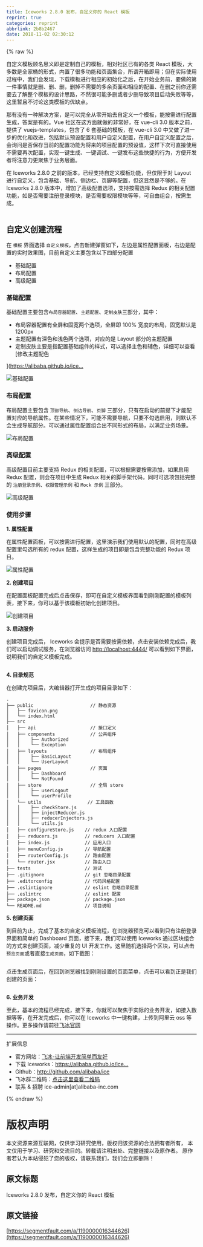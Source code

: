 ```yaml
---
title: Iceworks 2.8.0 发布，自定义你的 React 模板
reprint: true
categories: reprint
abbrlink: 2b8b2467
date: 2018-11-02 02:30:12
---
```


{% raw %}
<p>&#x81EA;&#x5B9A;&#x4E49;&#x6A21;&#x677F;&#x987E;&#x540D;&#x601D;&#x4E49;&#x5373;&#x662F;&#x5B9A;&#x5236;&#x81EA;&#x5DF1;&#x7684;&#x6A21;&#x677F;&#xFF0C;&#x76F8;&#x5BF9;&#x793E;&#x533A;&#x5DF2;&#x6709;&#x7684;&#x5404;&#x7C7B; React &#x6A21;&#x677F;&#xFF0C;&#x5927;&#x591A;&#x6570;&#x662F;&#x5168;&#x5BB6;&#x6876;&#x7684;&#x5F62;&#x5F0F;&#xFF0C;&#x5185;&#x7F6E;&#x4E86;&#x5F88;&#x591A;&#x529F;&#x80FD;&#x548C;&#x9875;&#x9762;&#x96C6;&#x5408;&#xFF0C;&#x6240;&#x8C13;&#x5F00;&#x7BB1;&#x5373;&#x7528;&#xFF1B;&#x4F46;&#x5728;&#x5B9E;&#x9645;&#x4F7F;&#x7528;&#x8FC7;&#x7A0B;&#x4E2D;&#xFF0C;&#x6211;&#x4EEC;&#x4F1A;&#x53D1;&#x73B0;&#xFF0C;&#x4E0B;&#x8F7D;&#x6A21;&#x677F;&#x8FDB;&#x884C;&#x76F8;&#x5E94;&#x7684;&#x521D;&#x59CB;&#x5316;&#x4E4B;&#x540E;&#xFF0C;&#x5728;&#x5F00;&#x59CB;&#x4E1A;&#x52A1;&#x524D;&#xFF0C;&#x8981;&#x505A;&#x7684;&#x7B2C;&#x4E00;&#x4EF6;&#x4E8B;&#x60C5;&#x5C31;&#x662F;&#x5220;&#x3001;&#x5220;&#x3001;&#x5220;&#xFF0C;&#x5220;&#x6389;&#x4E0D;&#x9700;&#x8981;&#x7684;&#x591A;&#x4F59;&#x9875;&#x9762;&#x548C;&#x76F8;&#x5E94;&#x7684;&#x914D;&#x7F6E;&#x3001;&#x5728;&#x5220;&#x4E4B;&#x524D;&#x4F60;&#x8FD8;&#x9700;&#x8981;&#x53BB;&#x4E86;&#x89E3;&#x6574;&#x4E2A;&#x6A21;&#x677F;&#x7684;&#x8BBE;&#x8BA1;&#x601D;&#x8DEF;&#xFF0C;&#x4E0D;&#x7136;&#x5F88;&#x53EF;&#x80FD;&#x591A;&#x5220;&#x6216;&#x8005;&#x5C11;&#x5220;&#x5BFC;&#x81F4;&#x9879;&#x76EE;&#x542F;&#x52A8;&#x5931;&#x8D25;&#x7B49;&#x7B49;&#xFF0C;&#x8FD9;&#x91CC;&#x6682;&#x4E14;&#x4E0D;&#x8BA8;&#x8BBA;&#x8FD9;&#x7C7B;&#x6A21;&#x677F;&#x7684;&#x4F18;&#x7F3A;&#x70B9;&#x3002;</p><p>&#x90A3;&#x6709;&#x6CA1;&#x6709;&#x4E00;&#x79CD;&#x89E3;&#x51B3;&#x65B9;&#x6848;&#xFF0C;&#x662F;&#x53EF;&#x4EE5;&#x5B8C;&#x5168;&#x4ECE;&#x96F6;&#x5F00;&#x59CB;&#x53BB;&#x81EA;&#x5B9A;&#x4E49;&#x4E00;&#x4E2A;&#x6A21;&#x677F;&#xFF0C;&#x80FD;&#x6309;&#x9700;&#x8FDB;&#x884C;&#x914D;&#x7F6E;&#x751F;&#x6210;&#xFF0C;&#x7B54;&#x6848;&#x662F;&#x6709;&#x7684;&#x3002;Vue &#x793E;&#x533A;&#x5728;&#x8FD9;&#x65B9;&#x9762;&#x5C31;&#x505A;&#x7684;&#x975E;&#x5E38;&#x597D;&#xFF0C;&#x5728; vue-cli 3.0 &#x7248;&#x672C;&#x4E4B;&#x524D;&#xFF0C;&#x63D0;&#x4F9B;&#x4E86; vuejs-templates&#xFF0C;&#x5305;&#x542B;&#x4E86; 6 &#x5957;&#x57FA;&#x7840;&#x7684;&#x6A21;&#x677F;&#xFF0C;&#x5728; vue-cli 3.0 &#x4E2D;&#x53C8;&#x505A;&#x4E86;&#x8FDB;&#x4E00;&#x6B65;&#x7684;&#x4F18;&#x5316;&#x548C;&#x6539;&#x8FDB;&#xFF0C;&#x5305;&#x62EC;&#x9ED8;&#x8BA4;&#x9884;&#x8BBE;&#x914D;&#x7F6E;&#x548C;&#x7528;&#x6237;&#x81EA;&#x5B9A;&#x4E49;&#x914D;&#x7F6E;&#xFF0C;&#x5728;&#x7528;&#x6237;&#x81EA;&#x5B9A;&#x4E49;&#x914D;&#x7F6E;&#x4E4B;&#x540E;&#xFF0C;&#x4F1A;&#x8BE2;&#x95EE;&#x662F;&#x5426;&#x4FDD;&#x5B58;&#x5F53;&#x524D;&#x7684;&#x914D;&#x7F6E;&#x529F;&#x80FD;&#x4E3A;&#x5C06;&#x6765;&#x7684;&#x9879;&#x76EE;&#x914D;&#x7F6E;&#x7684;&#x9884;&#x8BBE;&#x503C;&#xFF0C;&#x8FD9;&#x6837;&#x4E0B;&#x6B21;&#x53EF;&#x76F4;&#x63A5;&#x4F7F;&#x7528;&#x4E0D;&#x9700;&#x8981;&#x518D;&#x6B21;&#x914D;&#x7F6E;&#xFF0C;&#x5B9E;&#x73B0;&#x4E00;&#x952E;&#x751F;&#x6210;&#x3001;&#x4E00;&#x952E;&#x8C03;&#x8BD5;&#x3001;&#x4E00;&#x952E;&#x53D1;&#x5E03;&#x8FD9;&#x4E9B;&#x5FEB;&#x6377;&#x7684;&#x884C;&#x4E3A;&#xFF0C;&#x65B9;&#x4FBF;&#x5F00;&#x53D1;&#x8005;&#x5C06;&#x6CE8;&#x610F;&#x529B;&#x66F4;&#x805A;&#x7126;&#x4E8E;&#x4E1A;&#x52A1;&#x5C42;&#x9762;&#x3002;</p><p>&#x5728; Iceworks 2.8.0 &#x4E4B;&#x524D;&#x7684;&#x7248;&#x672C;&#xFF0C;&#x5DF2;&#x7ECF;&#x652F;&#x6301;&#x81EA;&#x5B9A;&#x4E49;&#x6A21;&#x677F;&#x529F;&#x80FD;&#xFF0C;&#x4F46;&#x4EC5;&#x9650;&#x4E8E;&#x5BF9; Layout &#x8FDB;&#x884C;&#x81EA;&#x5B9A;&#x4E49;&#xFF0C;&#x5305;&#x542B;&#x57FA;&#x7840;&#x3001;&#x5BFC;&#x822A;&#x3001;&#x4FA7;&#x8FB9;&#x680F;&#x3001;&#x9875;&#x811A;&#x7B49;&#x914D;&#x7F6E;&#xFF0C;&#x4F46;&#x8FD9;&#x663E;&#x7136;&#x662F;&#x4E0D;&#x591F;&#x7684;&#x3002;&#x5728; Iceworks 2.8.0 &#x7248;&#x672C;&#x4E2D;&#xFF0C;&#x589E;&#x52A0;&#x4E86;&#x9AD8;&#x7EA7;&#x914D;&#x7F6E;&#x9009;&#x9879;&#xFF0C;&#x652F;&#x6301;&#x6309;&#x9700;&#x9009;&#x62E9; Redux &#x7684;&#x76F8;&#x5173;&#x914D;&#x7F6E;&#x529F;&#x80FD;&#xFF0C;&#x5982;&#x662F;&#x5426;&#x9700;&#x8981;&#x6CE8;&#x518C;&#x767B;&#x5F55;&#x6A21;&#x5757;&#xFF0C;&#x662F;&#x5426;&#x9700;&#x8981;&#x6743;&#x9650;&#x6A21;&#x5757;&#x7B49;&#x7B49;&#xFF0C;&#x53EF;&#x81EA;&#x7531;&#x7EC4;&#x5408;&#xFF0C;&#x6309;&#x9700;&#x751F;&#x6210;&#x3002;</p><p><span class="img-wrap"><img data-src="https://img.alicdn.com/tfs/TB1YobYr3ZC2uNjSZFnXXaxZpXa-861-592.gif" src="https://static.alili.techhttps://img.alicdn.com/tfs/TB1YobYr3ZC2uNjSZFnXXaxZpXa-861-592.gif" alt="" title="" style="cursor:pointer;display:inline"></span></p><h2 id="articleHeader0">&#x81EA;&#x5B9A;&#x4E49;&#x521B;&#x5EFA;&#x6D41;&#x7A0B;</h2><p>&#x5728; <code>&#x6A21;&#x677F;</code> &#x754C;&#x9762;&#x9009;&#x62E9; <code>&#x81EA;&#x5B9A;&#x4E49;&#x6A21;&#x677F;</code>&#xFF0C;&#x70B9;&#x51FB;&#x65B0;&#x5EFA;&#x5F39;&#x7A97;&#x5982;&#x4E0B;&#xFF0C;&#x5DE6;&#x8FB9;&#x662F;&#x5C5E;&#x6027;&#x914D;&#x7F6E;&#x9762;&#x677F;&#xFF0C;&#x53F3;&#x8FB9;&#x662F;&#x914D;&#x7F6E;&#x7684;&#x5B9E;&#x65F6;&#x6548;&#x679C;&#x56FE;&#xFF0C;&#x76EE;&#x524D;&#x81EA;&#x5B9A;&#x4E49;&#x4E3B;&#x8981;&#x5305;&#x542B;&#x4EE5;&#x4E0B;&#x56DB;&#x90E8;&#x5206;&#x914D;&#x7F6E;</p><ul><li>&#x57FA;&#x7840;&#x914D;&#x7F6E;</li><li>&#x5E03;&#x5C40;&#x914D;&#x7F6E;</li><li>&#x9AD8;&#x7EA7;&#x914D;&#x7F6E;</li></ul><h3 id="articleHeader1">&#x57FA;&#x7840;&#x914D;&#x7F6E;</h3><p>&#x57FA;&#x7840;&#x914D;&#x7F6E;&#x4E3B;&#x8981;&#x5305;&#x542B;<code>&#x5E03;&#x5C40;&#x5BB9;&#x5668;&#x914D;&#x7F6E;</code>&#x3001;<code>&#x4E3B;&#x9898;&#x914D;&#x7F6E;</code>&#x3001;<code>&#x5B9A;&#x5236;&#x76AE;&#x80A4;</code>&#x4E09;&#x90E8;&#x5206;&#xFF0C;&#x5176;&#x4E2D;&#xFF1A;</p><ul><li>&#x5E03;&#x5C40;&#x5BB9;&#x5668;&#x914D;&#x7F6E;&#x6709;&#x5168;&#x5C4F;&#x548C;&#x56FA;&#x5BBD;&#x4E24;&#x4E2A;&#x9009;&#x9879;&#xFF0C;&#x5168;&#x5C4F;&#x5373; 100% &#x5BBD;&#x5EA6;&#x7684;&#x5E03;&#x5C40;&#xFF0C;&#x56FA;&#x5BBD;&#x9ED8;&#x8BA4;&#x662F; 1200px</li><li>&#x4E3B;&#x9898;&#x914D;&#x7F6E;&#x6709;&#x6DF1;&#x8272;&#x548C;&#x6D45;&#x8272;&#x4E24;&#x4E2A;&#x9009;&#x9879;&#xFF0C;&#x5BF9;&#x5E94;&#x7684;&#x662F; Layout &#x90E8;&#x5206;&#x7684;&#x4E3B;&#x9898;&#x914D;&#x7F6E;</li><li>&#x5B9A;&#x5236;&#x76AE;&#x80A4;&#x4E3B;&#x8981;&#x662F;&#x6307;&#x914D;&#x7F6E;&#x57FA;&#x7840;&#x7EC4;&#x4EF6;&#x7684;&#x6837;&#x5F0F;&#xFF0C;&#x53EF;&#x4EE5;&#x9009;&#x62E9;&#x4E3B;&#x8272;&#x548C;&#x8F85;&#x8272;&#xFF0C;&#x8BE6;&#x7EC6;&#x53EF;&#x4EE5;&#x67E5;&#x770B;[&#x4FEE;&#x6539;&#x4E3B;&#x9898;&#x914D;&#x8272;</li></ul><p>](<a href="https://alibaba.github.io/ice/docs/advanced/custom-theme)" rel="nofollow noreferrer" target="_blank">https://alibaba.github.io/ice...</a></p><p><span class="img-wrap"><img data-src="https://img.alicdn.com/tfs/TB1jnWfwHwrBKNjSZPcXXXpapXa-1908-1368.png" src="https://static.alili.techhttps://img.alicdn.com/tfs/TB1jnWfwHwrBKNjSZPcXXXpapXa-1908-1368.png" alt="&#x57FA;&#x7840;&#x914D;&#x7F6E;" title="&#x57FA;&#x7840;&#x914D;&#x7F6E;" style="cursor:pointer;display:inline"></span></p><h3 id="articleHeader2">&#x5E03;&#x5C40;&#x914D;&#x7F6E;</h3><p>&#x5E03;&#x5C40;&#x914D;&#x7F6E;&#x4E3B;&#x8981;&#x5305;&#x542B; <code>&#x9876;&#x90E8;&#x5BFC;&#x822A;</code>&#x3001;<code>&#x4FA7;&#x8FB9;&#x5BFC;&#x822A;</code>&#x3001;<code>&#x9875;&#x811A;</code> &#x4E09;&#x90E8;&#x5206;&#xFF0C;&#x53EA;&#x6709;&#x5728;&#x542F;&#x52A8;&#x7684;&#x524D;&#x63D0;&#x4E0B;&#x624D;&#x80FD;&#x914D;&#x7F6E;&#x5BF9;&#x5E94;&#x7684;&#x5BFC;&#x822A;&#x5C5E;&#x6027;&#x3002;&#x5728;&#x67D0;&#x4E9B;&#x60C5;&#x51B5;&#x4E0B;&#xFF0C;&#x53EF;&#x80FD;&#x4E0D;&#x9700;&#x8981;&#x5BFC;&#x822A;&#xFF0C;&#x53EA;&#x8981;&#x4E0D;&#x52FE;&#x9009;&#x542F;&#x7528;&#xFF0C;&#x5219;&#x9ED8;&#x8BA4;&#x4E0D;&#x4F1A;&#x751F;&#x6210;&#x5BFC;&#x822A;&#x90E8;&#x5206;&#x3002;&#x53EF;&#x4EE5;&#x901A;&#x8FC7;&#x5C5E;&#x6027;&#x914D;&#x7F6E;&#x7EC4;&#x5408;&#x51FA;&#x4E0D;&#x540C;&#x5F62;&#x5F0F;&#x7684;&#x5E03;&#x5C40;&#xFF0C;&#x4EE5;&#x6EE1;&#x8DB3;&#x4E1A;&#x52A1;&#x573A;&#x666F;&#x3002;</p><p><span class="img-wrap"><img data-src="https://img.alicdn.com/tfs/TB1WTNbw8jTBKNjSZFDXXbVgVXa-1732-1194.png" src="https://static.alili.techhttps://img.alicdn.com/tfs/TB1WTNbw8jTBKNjSZFDXXbVgVXa-1732-1194.png" alt="&#x5E03;&#x5C40;&#x914D;&#x7F6E;" title="&#x5E03;&#x5C40;&#x914D;&#x7F6E;" style="cursor:pointer;display:inline"></span></p><h3 id="articleHeader3">&#x9AD8;&#x7EA7;&#x914D;&#x7F6E;</h3><p>&#x9AD8;&#x7EA7;&#x914D;&#x7F6E;&#x76EE;&#x524D;&#x4E3B;&#x8981;&#x652F;&#x6301; Redux &#x7684;&#x76F8;&#x5173;&#x914D;&#x7F6E;&#xFF0C;&#x53EF;&#x4EE5;&#x6839;&#x636E;&#x9700;&#x8981;&#x6309;&#x9700;&#x6DFB;&#x52A0;&#xFF0C;&#x5982;&#x679C;&#x542F;&#x7528; Redux &#x914D;&#x7F6E;&#xFF0C;&#x5219;&#x4F1A;&#x5728;&#x9879;&#x76EE;&#x4E2D;&#x751F;&#x6210; Redux &#x76F8;&#x5173;&#x7684;&#x811A;&#x624B;&#x67B6;&#x4EE3;&#x7801;&#xFF0C;&#x540C;&#x65F6;&#x53EF;&#x9009;&#x9879;&#x5305;&#x62EC;&#x5B8C;&#x6574;&#x7684; <code>&#x6CE8;&#x518C;&#x767B;&#x5F55;&#x793A;&#x4F8B;</code>&#x3001;<code>&#x6743;&#x9650;&#x7BA1;&#x7406;&#x793A;&#x4F8B;</code> &#x548C; <code>Mock &#x793A;&#x4F8B;</code> &#x4E09;&#x90E8;&#x5206;&#x3002;</p><p><span class="img-wrap"><img data-src="https://img.alicdn.com/tfs/TB1RCXDwYZnBKNjSZFhXXc.oXXa-1908-1368.png" src="https://static.alili.techhttps://img.alicdn.com/tfs/TB1RCXDwYZnBKNjSZFhXXc.oXXa-1908-1368.png" alt="&#x9AD8;&#x7EA7;&#x914D;&#x7F6E;" title="&#x9AD8;&#x7EA7;&#x914D;&#x7F6E;" style="cursor:pointer"></span></p><h3 id="articleHeader4">&#x4F7F;&#x7528;&#x6B65;&#x9AA4;</h3><p><strong>1. &#x5C5E;&#x6027;&#x914D;&#x7F6E;</strong></p><p>&#x5728;&#x5C5E;&#x6027;&#x914D;&#x7F6E;&#x9762;&#x677F;&#xFF0C;&#x53EF;&#x4EE5;&#x6309;&#x9700;&#x8FDB;&#x884C;&#x914D;&#x7F6E;&#xFF0C;&#x8FD9;&#x91CC;&#x6F14;&#x793A;&#x6211;&#x4EEC;&#x4F7F;&#x7528;&#x9ED8;&#x8BA4;&#x7684;&#x914D;&#x7F6E;&#xFF0C;&#x540C;&#x65F6;&#x5728;&#x9AD8;&#x7EA7;&#x914D;&#x7F6E;&#x91CC;&#x52FE;&#x9009;&#x6240;&#x6709;&#x7684; redux &#x914D;&#x7F6E;&#xFF0C;&#x8FD9;&#x6837;&#x751F;&#x6210;&#x7684;&#x9879;&#x76EE;&#x5373;&#x662F;&#x5305;&#x542B;&#x5B8C;&#x6574;&#x529F;&#x80FD;&#x7684; Redux &#x9879;&#x76EE;&#x3002;</p><p><span class="img-wrap"><img data-src="https://img.alicdn.com/tfs/TB1jnWfwHwrBKNjSZPcXXXpapXa-1908-1368.png" src="https://static.alili.techhttps://img.alicdn.com/tfs/TB1jnWfwHwrBKNjSZPcXXXpapXa-1908-1368.png" alt="&#x5C5E;&#x6027;&#x914D;&#x7F6E;" title="&#x5C5E;&#x6027;&#x914D;&#x7F6E;" style="cursor:pointer;display:inline"></span></p><p><strong>2. &#x521B;&#x5EFA;&#x9879;&#x76EE;</strong></p><p>&#x5728;&#x914D;&#x7F6E;&#x9762;&#x677F;&#x914D;&#x7F6E;&#x5B8C;&#x6210;&#x540E;&#x70B9;&#x51FB;&#x4FDD;&#x5B58;&#xFF0C;&#x5373;&#x53EF;&#x5728;&#x81EA;&#x5B9A;&#x4E49;&#x6A21;&#x677F;&#x754C;&#x9762;&#x770B;&#x5230;&#x521A;&#x521A;&#x914D;&#x7F6E;&#x7684;&#x6A21;&#x677F;&#x5217;&#x8868;&#xFF0C;&#x63A5;&#x4E0B;&#x6765;&#xFF0C;&#x4F60;&#x53EF;&#x4EE5;&#x57FA;&#x4E8E;&#x8BE5;&#x6A21;&#x677F;&#x521D;&#x59CB;&#x5316;&#x521B;&#x5EFA;&#x9879;&#x76EE;&#x3002;</p><p><span class="img-wrap"><img data-src="https://img.alicdn.com/tfs/TB11uGZwRnTBKNjSZPfXXbf1XXa-1908-1368.png" src="https://static.alili.techhttps://img.alicdn.com/tfs/TB11uGZwRnTBKNjSZPfXXbf1XXa-1908-1368.png" alt="&#x521B;&#x5EFA;&#x9879;&#x76EE;" title="&#x521B;&#x5EFA;&#x9879;&#x76EE;" style="cursor:pointer;display:inline"></span></p><p><strong>3. &#x542F;&#x52A8;&#x670D;&#x52A1;</strong></p><p>&#x521B;&#x5EFA;&#x9879;&#x76EE;&#x5B8C;&#x6210;&#x540E;&#xFF0C; Iceworks &#x4F1A;&#x63D0;&#x793A;&#x662F;&#x5426;&#x9700;&#x8981;&#x6309;&#x9700;&#x4F9D;&#x8D56;&#xFF0C;&#x70B9;&#x51FB;&#x5B89;&#x88C5;&#x4F9D;&#x8D56;&#x5B8C;&#x6210;&#x540E;&#xFF0C;&#x6211;&#x4EEC;&#x53EF;&#x4EE5;&#x542F;&#x52A8;&#x8C03;&#x8BD5;&#x670D;&#x52A1;&#xFF0C;&#x5728;&#x6D4F;&#x89C8;&#x5668;&#x8BBF;&#x95EE; <a href="http://localhost:4444/" rel="nofollow noreferrer" target="_blank">http://localhost:4444/</a> &#x53EF;&#x4EE5;&#x770B;&#x5230;&#x5982;&#x4E0B;&#x754C;&#x9762;&#xFF0C;&#x8BF4;&#x660E;&#x6211;&#x4EEC;&#x7684;&#x81EA;&#x5B9A;&#x4E49;&#x6A21;&#x677F;&#x5B8C;&#x6210;&#x3002;</p><p><span class="img-wrap"><img data-src="https://img.alicdn.com/tfs/TB1gkRpwVkoBKNjSZFEXXbrEVXa-2870-1590.png" src="https://static.alili.techhttps://img.alicdn.com/tfs/TB1gkRpwVkoBKNjSZFEXXbrEVXa-2870-1590.png" alt="" title="" style="cursor:pointer;display:inline"></span></p><p><strong>4. &#x76EE;&#x5F55;&#x89C4;&#x8303;</strong></p><p>&#x5728;&#x521B;&#x5EFA;&#x5B8C;&#x9879;&#x76EE;&#x540E;&#xFF0C;&#x5927;&#x7F16;&#x8F91;&#x5668;&#x6253;&#x5F00;&#x751F;&#x6210;&#x7684;&#x9879;&#x76EE;&#x76EE;&#x5F55;&#x5982;&#x4E0B;&#xFF1A;</p><div class="widget-codetool" style="display:none"><div class="widget-codetool--inner"><span class="selectCode code-tool" data-toggle="tooltip" data-placement="top" title="" data-original-title="&#x5168;&#x9009;"></span> <span type="button" class="copyCode code-tool" data-toggle="tooltip" data-placement="top" data-clipboard-text=".
&#x251C;&#x2500;&#x2500; public                     // &#x9759;&#x6001;&#x8D44;&#x6E90;
&#x2502;   &#x251C;&#x2500;&#x2500; favicon.png
&#x2502;   &#x2514;&#x2500;&#x2500; index.html
&#x251C;&#x2500;&#x2500; src
&#x2502;   &#x251C;&#x2500;&#x2500; api                    // &#x63A5;&#x53E3;&#x5B9A;&#x4E49;
&#x2502;   &#x251C;&#x2500;&#x2500; components             // &#x516C;&#x5171;&#x7EC4;&#x4EF6;
&#x2502;   &#x2502;    &#x251C;&#x2500;&#x2500; Authorized
&#x2502;   &#x2502;    &#x2514;&#x2500;&#x2500; Exception
&#x2502;   &#x251C;&#x2500;&#x2500; layouts                // &#x5E03;&#x5C40;&#x7EC4;&#x4EF6;
&#x2502;   &#x2502;    &#x251C;&#x2500;&#x2500; BasicLayout
&#x2502;   &#x2502;    &#x2514;&#x2500;&#x2500; UserLayout
&#x2502;   &#x251C;&#x2500;&#x2500; pages                  // &#x9875;&#x9762;
&#x2502;   &#x2502;    &#x251C;&#x2500;&#x2500; Dashboard
&#x2502;   &#x2502;    &#x2514;&#x2500;&#x2500; NotFound
&#x2502;   &#x251C;&#x2500;&#x2500; store                  // &#x5168;&#x5C40; store
&#x2502;   &#x2502;    &#x251C;&#x2500;&#x2500; userLogout
&#x2502;   &#x2502;    &#x2514;&#x2500;&#x2500; userProfile
&#x2502;   &#x2514;&#x2500;&#x2500; utils                 // &#x5DE5;&#x5177;&#x51FD;&#x6570;
&#x2502;   &#x2502;    &#x251C;&#x2500;&#x2500; checkStore.js
&#x2502;   &#x2502;    &#x251C;&#x2500;&#x2500; injectReducer.js
&#x2502;   &#x2502;    &#x251C;&#x2500;&#x2500; reducerInjectors.js
&#x2502;   &#x2502;    &#x2514;&#x2500;&#x2500; utils.js
&#x2502;   &#x251C;&#x2500;&#x2500; configureStore.js    // redux &#x5165;&#x53E3;&#x914D;&#x7F6E;
&#x2502;   &#x251C;&#x2500;&#x2500; reducers.js          // reducers &#x5165;&#x53E3;&#x914D;&#x7F6E;
&#x2502;   &#x251C;&#x2500;&#x2500; index.js             // &#x5E94;&#x7528;&#x5165;&#x53E3;
&#x2502;   &#x251C;&#x2500;&#x2500; menuConfig.js        // &#x5BFC;&#x822A;&#x914D;&#x7F6E;
&#x2502;   &#x251C;&#x2500;&#x2500; routerConfig.js      // &#x8DEF;&#x7531;&#x914D;&#x7F6E;
&#x2502;   &#x2514;&#x2500;&#x2500; router.jsx           // &#x8DEF;&#x7531;&#x5165;&#x53E3;
&#x251C;&#x2500;&#x2500; tests                    // &#x6D4B;&#x8BD5;
&#x251C;&#x2500;&#x2500; .gitignore               // git &#x5FFD;&#x7565;&#x76EE;&#x5F55;&#x914D;&#x7F6E;
&#x251C;&#x2500;&#x2500; .editorconfig            // &#x4EE3;&#x7801;&#x98CE;&#x683C;&#x914D;&#x7F6E;
&#x251C;&#x2500;&#x2500; .eslintignore            // eslint &#x5FFD;&#x7565;&#x76EE;&#x5F55;&#x914D;&#x7F6E;
&#x251C;&#x2500;&#x2500; .eslintrc                // eslint &#x914D;&#x7F6E;
&#x251C;&#x2500;&#x2500; package.json             // package.json
&#x2514;&#x2500;&#x2500; README.md                // &#x9879;&#x76EE;&#x8BF4;&#x660E;" title="" data-original-title="&#x590D;&#x5236;"></span> <span type="button" class="saveToNote code-tool" data-toggle="tooltip" data-placement="top" title="" data-original-title="&#x653E;&#x8FDB;&#x7B14;&#x8BB0;"></span></div></div><pre class="hljs stylus"><code>.
&#x251C;&#x2500;&#x2500; public                     <span class="hljs-comment">// &#x9759;&#x6001;&#x8D44;&#x6E90;</span>
&#x2502;   &#x251C;&#x2500;&#x2500; favicon<span class="hljs-selector-class">.png</span>
&#x2502;   &#x2514;&#x2500;&#x2500; index<span class="hljs-selector-class">.html</span>
&#x251C;&#x2500;&#x2500; src
&#x2502;   &#x251C;&#x2500;&#x2500; api                    <span class="hljs-comment">// &#x63A5;&#x53E3;&#x5B9A;&#x4E49;</span>
&#x2502;   &#x251C;&#x2500;&#x2500; components             <span class="hljs-comment">// &#x516C;&#x5171;&#x7EC4;&#x4EF6;</span>
&#x2502;   &#x2502;    &#x251C;&#x2500;&#x2500; Authorized
&#x2502;   &#x2502;    &#x2514;&#x2500;&#x2500; Exception
&#x2502;   &#x251C;&#x2500;&#x2500; layouts                <span class="hljs-comment">// &#x5E03;&#x5C40;&#x7EC4;&#x4EF6;</span>
&#x2502;   &#x2502;    &#x251C;&#x2500;&#x2500; BasicLayout
&#x2502;   &#x2502;    &#x2514;&#x2500;&#x2500; UserLayout
&#x2502;   &#x251C;&#x2500;&#x2500; pages                  <span class="hljs-comment">// &#x9875;&#x9762;</span>
&#x2502;   &#x2502;    &#x251C;&#x2500;&#x2500; Dashboard
&#x2502;   &#x2502;    &#x2514;&#x2500;&#x2500; NotFound
&#x2502;   &#x251C;&#x2500;&#x2500; store                  <span class="hljs-comment">// &#x5168;&#x5C40; store</span>
&#x2502;   &#x2502;    &#x251C;&#x2500;&#x2500; userLogout
&#x2502;   &#x2502;    &#x2514;&#x2500;&#x2500; userProfile
&#x2502;   &#x2514;&#x2500;&#x2500; utils                 <span class="hljs-comment">// &#x5DE5;&#x5177;&#x51FD;&#x6570;</span>
&#x2502;   &#x2502;    &#x251C;&#x2500;&#x2500; checkStore<span class="hljs-selector-class">.js</span>
&#x2502;   &#x2502;    &#x251C;&#x2500;&#x2500; injectReducer<span class="hljs-selector-class">.js</span>
&#x2502;   &#x2502;    &#x251C;&#x2500;&#x2500; reducerInjectors<span class="hljs-selector-class">.js</span>
&#x2502;   &#x2502;    &#x2514;&#x2500;&#x2500; utils<span class="hljs-selector-class">.js</span>
&#x2502;   &#x251C;&#x2500;&#x2500; configureStore<span class="hljs-selector-class">.js</span>    <span class="hljs-comment">// redux &#x5165;&#x53E3;&#x914D;&#x7F6E;</span>
&#x2502;   &#x251C;&#x2500;&#x2500; reducers<span class="hljs-selector-class">.js</span>          <span class="hljs-comment">// reducers &#x5165;&#x53E3;&#x914D;&#x7F6E;</span>
&#x2502;   &#x251C;&#x2500;&#x2500; index<span class="hljs-selector-class">.js</span>             <span class="hljs-comment">// &#x5E94;&#x7528;&#x5165;&#x53E3;</span>
&#x2502;   &#x251C;&#x2500;&#x2500; menuConfig<span class="hljs-selector-class">.js</span>        <span class="hljs-comment">// &#x5BFC;&#x822A;&#x914D;&#x7F6E;</span>
&#x2502;   &#x251C;&#x2500;&#x2500; routerConfig<span class="hljs-selector-class">.js</span>      <span class="hljs-comment">// &#x8DEF;&#x7531;&#x914D;&#x7F6E;</span>
&#x2502;   &#x2514;&#x2500;&#x2500; router<span class="hljs-selector-class">.jsx</span>           <span class="hljs-comment">// &#x8DEF;&#x7531;&#x5165;&#x53E3;</span>
&#x251C;&#x2500;&#x2500; tests                    <span class="hljs-comment">// &#x6D4B;&#x8BD5;</span>
&#x251C;&#x2500;&#x2500; <span class="hljs-selector-class">.gitignore</span>               <span class="hljs-comment">// git &#x5FFD;&#x7565;&#x76EE;&#x5F55;&#x914D;&#x7F6E;</span>
&#x251C;&#x2500;&#x2500; <span class="hljs-selector-class">.editorconfig</span>            <span class="hljs-comment">// &#x4EE3;&#x7801;&#x98CE;&#x683C;&#x914D;&#x7F6E;</span>
&#x251C;&#x2500;&#x2500; <span class="hljs-selector-class">.eslintignore</span>            <span class="hljs-comment">// eslint &#x5FFD;&#x7565;&#x76EE;&#x5F55;&#x914D;&#x7F6E;</span>
&#x251C;&#x2500;&#x2500; <span class="hljs-selector-class">.eslintrc</span>                <span class="hljs-comment">// eslint &#x914D;&#x7F6E;</span>
&#x251C;&#x2500;&#x2500; package<span class="hljs-selector-class">.json</span>             <span class="hljs-comment">// package.json</span>
&#x2514;&#x2500;&#x2500; README<span class="hljs-selector-class">.md</span>                <span class="hljs-comment">// &#x9879;&#x76EE;&#x8BF4;&#x660E;</span></code></pre><p><strong>5. &#x521B;&#x5EFA;&#x9875;&#x9762;</strong></p><p>&#x5230;&#x76EE;&#x524D;&#x4E3A;&#x6B62;&#xFF0C;&#x5B8C;&#x6210;&#x4E86;&#x57FA;&#x672C;&#x7684;&#x81EA;&#x5B9A;&#x4E49;&#x6A21;&#x677F;&#x6D41;&#x7A0B;&#xFF0C;&#x5728;&#x6D4F;&#x89C8;&#x5668;&#x9884;&#x89C8;&#x53EF;&#x4EE5;&#x770B;&#x5230;&#x53EA;&#x6709;&#x6CE8;&#x518C;&#x767B;&#x5F55;&#x754C;&#x9762;&#x548C;&#x7B80;&#x5355;&#x7684; Dashboard &#x9875;&#x9762;&#xFF0C;&#x63A5;&#x4E0B;&#x6765;&#xFF0C;&#x6211;&#x4EEC;&#x53EF;&#x4EE5;&#x4F7F;&#x7528; Iceworks &#x901A;&#x8FC7;&#x533A;&#x5757;&#x7EC4;&#x5408;&#x7684;&#x65B9;&#x5F0F;&#x6765;&#x521B;&#x5EFA;&#x9875;&#x9762;&#xFF0C;&#x51CF;&#x5C11;&#x91CD;&#x590D;&#x7684; UI &#x5F00;&#x53D1;&#x5DE5;&#x4F5C;&#x3002;&#x8FD9;&#x91CC;&#x968F;&#x673A;&#x9009;&#x62E9;&#x4E24;&#x4E2A;&#x533A;&#x5757;&#xFF0C;&#x53EF;&#x4EE5;&#x70B9;&#x51FB;<code>&#x9884;&#x89C8;&#x9875;&#x9762;</code>&#x6216;&#x8005;&#x76F4;&#x63A5;<code>&#x751F;&#x6210;&#x9875;&#x9762;</code>&#xFF0C;&#x5982;&#x4E0B;&#x622A;&#x56FE;&#xFF1A;</p><p><span class="img-wrap"><img data-src="https://img.alicdn.com/tfs/TB18nFCw7UmBKNjSZFOXXab2XXa-1909-1368.png" src="https://static.alili.techhttps://img.alicdn.com/tfs/TB18nFCw7UmBKNjSZFOXXab2XXa-1909-1368.png" alt="" title="" style="cursor:pointer;display:inline"></span></p><p>&#x70B9;&#x51FB;&#x751F;&#x6210;&#x9875;&#x9762;&#x540E;&#xFF0C;&#x5728;&#x56DE;&#x5230;&#x6D4F;&#x89C8;&#x5668;&#x627E;&#x5230;&#x521A;&#x521A;&#x8BBE;&#x7F6E;&#x7684;&#x9875;&#x9762;&#x83DC;&#x5355;&#xFF0C;&#x70B9;&#x51FB;&#x53EF;&#x4EE5;&#x770B;&#x5230;&#x6B63;&#x662F;&#x6211;&#x4EEC;&#x521B;&#x5EFA;&#x7684;&#x9875;&#x9762;&#xFF1A;</p><p><span class="img-wrap"><img data-src="https://img.alicdn.com/tfs/TB1zQ4xw8smBKNjSZFsXXaXSVXa-2878-1590.png" src="https://static.alili.techhttps://img.alicdn.com/tfs/TB1zQ4xw8smBKNjSZFsXXaXSVXa-2878-1590.png" alt="" title="" style="cursor:pointer;display:inline"></span></p><p><strong>6. &#x4E1A;&#x52A1;&#x5F00;&#x53D1;</strong></p><p>&#x81F3;&#x6B64;&#xFF0C;&#x57FA;&#x672C;&#x7684;&#x6D41;&#x7A0B;&#x5DF2;&#x7ECF;&#x5B8C;&#x6210;&#xFF0C;&#x63A5;&#x4E0B;&#x6765;&#xFF0C;&#x4F60;&#x5C31;&#x53EF;&#x4EE5;&#x805A;&#x7126;&#x4E8E;&#x5B9E;&#x9645;&#x7684;&#x4E1A;&#x52A1;&#x5F00;&#x53D1;&#xFF0C;&#x5982;&#x63A5;&#x5165;&#x6570;&#x636E;&#x7B49;&#x7B49;&#xFF0C;&#x5728;&#x5F00;&#x53D1;&#x5B8C;&#x6210;&#x540E;&#xFF0C;&#x4F60;&#x53EF;&#x4EE5;&#x5728; Iceworks &#x4E2D;&#x4E00;&#x952E;&#x6784;&#x5EFA;&#xFF0C;&#x4E0A;&#x4F20;&#x5230;&#x963F;&#x91CC;&#x4E91; oss &#x7B49;&#x64CD;&#x4F5C;&#x3002;&#x66F4;&#x591A;&#x64CD;&#x4F5C;&#x8BF7;&#x524D;&#x5F80;<a href="https://alibaba.github.io/ice/" rel="nofollow noreferrer" target="_blank">&#x98DE;&#x51B0;&#x5B98;&#x7F51;</a></p><hr><p>&#x6269;&#x5C55;&#x4FE1;&#x606F;</p><ul><li>&#x5B98;&#x65B9;&#x7F51;&#x7AD9;&#xFF1A;<a href="https://alibaba.github.io/ice/" rel="nofollow noreferrer" target="_blank">&#x98DE;&#x51B0;-&#x8BA9;&#x524D;&#x7AEF;&#x5F00;&#x53D1;&#x7B80;&#x5355;&#x800C;&#x53CB;&#x597D;</a></li><li>&#x4E0B;&#x8F7D; Iceworks&#xFF1A;<a href="https://alibaba.github.io/ice/iceworks" rel="nofollow noreferrer" target="_blank">https://alibaba.github.io/ice...</a></li><li>Github&#xFF1A;<a href="http://github.com/alibaba/ice" rel="nofollow noreferrer" target="_blank">http://github.com/alibaba/ice</a></li><li>&#x98DE;&#x51B0;&#x7FA4;&#x4E8C;&#x7EF4;&#x7801;&#xFF1A;<a href="http://ice.alicdn.com/assets/images/qrcode.png" rel="nofollow noreferrer" target="_blank">&#x70B9;&#x51FB;&#x8FD9;&#x91CC;&#x67E5;&#x770B;&#x4E8C;&#x7EF4;&#x7801;</a></li><li>&#x8054;&#x7CFB; &amp; &#x62DB;&#x8058; ice-admin[at]alibaba-inc.com</li></ul>
{% endraw %}

# 版权声明
本文资源来源互联网，仅供学习研究使用，版权归该资源的合法拥有者所有，
本文仅用于学习、研究和交流目的。转载请注明出处、完整链接以及原作者。
原作者若认为本站侵犯了您的版权，请联系我们，我们会立即删除！

## 原文标题
Iceworks 2.8.0 发布，自定义你的 React 模板

## 原文链接
[https://segmentfault.com/a/1190000016344626](https://segmentfault.com/a/1190000016344626)

